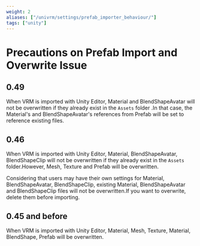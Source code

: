 ```yaml
---
weight: 2
aliases: ["/univrm/settings/prefab_importer_behaviour/"]
tags: ["unity"]
---
```


# Precautions on Prefab Import and Overwrite Issue

## 0.49

When VRM is imported with Unity Editor, Material and BlendShapeAvatar will not be overwritten if they already exist in the `Assets` folder .In that case, the Material's and BlendShapeAvatar's references from Prefab will be set to reference existing files.

## 0.46

When VRM is imported with Unity Editor, Material, BlendShapeAvatar, BlendShapeClip will not be overwritten if they already exist in the `Assets` folder.However, Mesh, Texture and Prefab will be overwritten.

Considering that users may have their own settings for Material, BlendShapeAvatar, BlendShapeClip, existing Material, BlendShapeAvatar and BlendShapeClip files will not be overwritten.If you want to overwrite, delete them before importing.

## 0.45 and before

When VRM is imported with Unity Editor, Material, Mesh, Texture, Material, BlendShape, Prefab will be overwritten.

